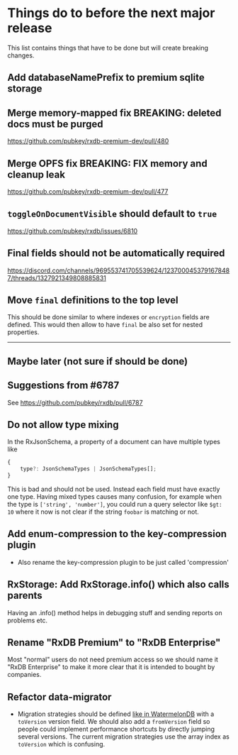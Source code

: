 # Things do to before the next major release

This list contains things that have to be done but will create breaking changes.

## Add databaseNamePrefix to premium sqlite storage

## Merge memory-mapped fix BREAKING: deleted docs must be purged

https://github.com/pubkey/rxdb-premium-dev/pull/480

## Merge OPFS fix BREAKING: FIX memory and cleanup leak

https://github.com/pubkey/rxdb-premium-dev/pull/477

## `toggleOnDocumentVisible` should default to `true`

https://github.com/pubkey/rxdb/issues/6810

## Final fields should not be automatically required

https://discord.com/channels/969553741705539624/1237000453791678487/threads/1327921349808885831

## Move `final` definitions to the top level

This should be done similar to where indexes or `encryption` fields are defined. This would 
then allow to have `final` be also set for nested properties.


---------------------------------
## Maybe later (not sure if should be done)


## Suggestions from #6787

See https://github.com/pubkey/rxdb/pull/6787


## Do not allow type mixing

In the RxJsonSchema, a property of a document can have multiple types like

```ts
{
    type?: JsonSchemaTypes | JsonSchemaTypes[];
}
```

This is bad and should not be used. Instead each field must have exactly one type.
Having mixed types causes many confusion, for example when the type is `['string', 'number']`,
you could run a query selector like `$gt: 10` where it now is not clear if the string `foobar` is matching or not.

## Add enum-compression to the key-compression plugin
- Also rename the key-compression plugin to be just called 'compression'

## RxStorage: Add RxStorage.info() which also calls parents

Having an .info() method helps in debugging stuff and sending reports on problems etc.


## Rename "RxDB Premium" to "RxDB Enterprise"

Most "normal" users do not need premium access so we should name it "RxDB Enterprise" to make it more clear that it is intended to bought by companies.


## Refactor data-migrator

 - Migration strategies should be defined [like in WatermelonDB](https://nozbe.github.io/WatermelonDB/Advanced/Migrations.html) with a `toVersion` version field. We should also add a `fromVersion` field so people could implement performance shortcuts by directly jumping several versions. The current migration strategies use the array index as `toVersion` which is confusing.
